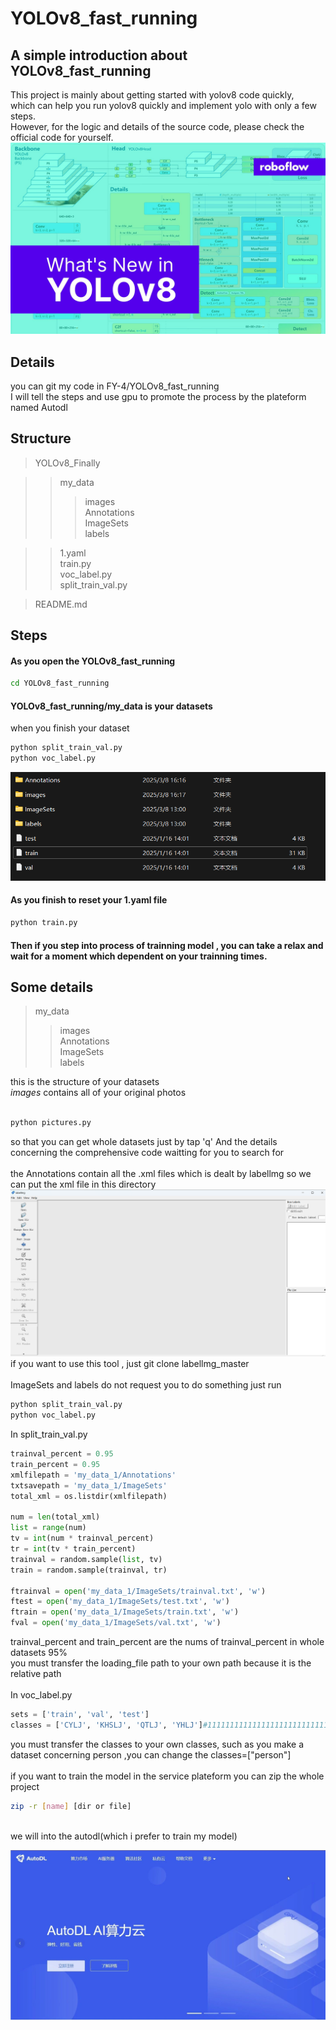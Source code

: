 # YOLOv8_fast_running
## A simple introduction about YOLOv8_fast_running
This project is mainly about getting started with yolov8 code quickly,  <br>
which can help you run yolov8 quickly and implement yolo with only a few steps. <br>
However, for the logic and details of the source code, please check the official code for yourself.
![架构图](images/roboflow_whats_new_in_yolov8.jpg)

## Details
you can git my code in FY-4/YOLOv8_fast_running<br>
I will tell the steps and use gpu to promote the process by the plateform named Autodl

## Structure
>YOLOv8_Finally

>>my_data
>>>images<br>
>>>Annotations<br>
>>>ImageSets<br>
>>>labels<br>

>>1.yaml<br>
>>train.py<br>
>>voc_label.py<br>
>>split_train_val.py<br>

>README.md<br>

## Steps

#### As you open the YOLOv8_fast_running<br>
```Bash
cd YOLOv8_fast_running
```
#### YOLOv8_fast_running/my_data is your datasets
when you finish your dataset<br>
```Bash
python split_train_val.py
python voc_label.py
```
![you will get files after you run the code](images/jiago.png)
#### As you finish to reset your 1.yaml file
```Bash
python train.py
```
#### Then if you step into process of trainning model , you can take a relax and wait for a moment which dependent on your trainning times.

## Some details
>my_data
>>images<br>
>>Annotations<br>
>>ImageSets<br>
>>labels<br>

this is the structure of your datasets<br>*images* contains all of your original photos<br>
<br>
```python
python pictures.py
```
so that you can get whole datasets just by tap 'q' And the details concerning the comprehensive code waitting for you to search for<br>
<br>
the Annotations contain all the .xml files which is dealt by labellmg so we can put the xml file in this directory<br>
![labellmg to get xml](images/lm.png)
if you want to use this tool , just git clone labellmg_master<br>
<br>
ImageSets and labels do not request you to do something just run<br>
```Bash
python split_train_val.py
python voc_label.py
```
In split_train_val.py
```python
trainval_percent = 0.95
train_percent = 0.95
xmlfilepath = 'my_data_1/Annotations'
txtsavepath = 'my_data_1/ImageSets'
total_xml = os.listdir(xmlfilepath)

num = len(total_xml)
list = range(num)
tv = int(num * trainval_percent)
tr = int(tv * train_percent)
trainval = random.sample(list, tv)
train = random.sample(trainval, tr)

ftrainval = open('my_data_1/ImageSets/trainval.txt', 'w')
ftest = open('my_data_1/ImageSets/test.txt', 'w')
ftrain = open('my_data_1/ImageSets/train.txt', 'w')
fval = open('my_data_1/ImageSets/val.txt', 'w')
```
trainval_percent and train_percent are the nums of trainval_percent in whole datasets 95%<br>
you must transfer the loading_file path to your own path because it is the relative path<br>
<br>
In voc_label.py
```python
sets = ['train', 'val', 'test']
classes = ['CYLJ', 'KHSLJ', 'QTLJ', 'YHLJ']#111111111111111111111111111
```
you must transfer the classes to your own classes, such as you make a dataset concerning person ,you can change the classes=["person"]<br>
<br>
if you want to train the model in the service plateform you can zip the whole project<br>
```Bash
zip -r [name] [dir or file]
```
<br>
we will into the autodl(which i prefer to train my model)<br>

![autodl](images/autodl1.jpg)

